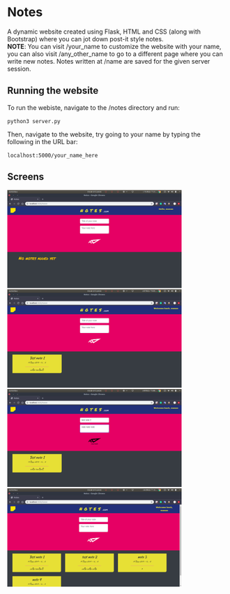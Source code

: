 # Notes
A dynamic website created using Flask, HTML and CSS (along with Bootstrap) where you can jot down post-it style notes.  
**NOTE**: You can visit /your_name to customize the website with your name, you can also visit /any_other_name to go to a different page where you can write new notes. Notes written at /name are saved for the given server session.

## Running the website
To run the webiste, navigate to the /notes directory and run:
```
python3 server.py
```
Then, navigate to the website, try going to your name by typing the following in the URL bar:
```
localhost:5000/your_name_here
```
## Screens
<img src="./screens/1.png" alt="img" width="400px"> <img src="./screens/2.png" alt="img" width="400px"> <img src="./screens/3.png" alt="img" width="400px"> <img src="./screens/4.png" alt="img" width="400px">

